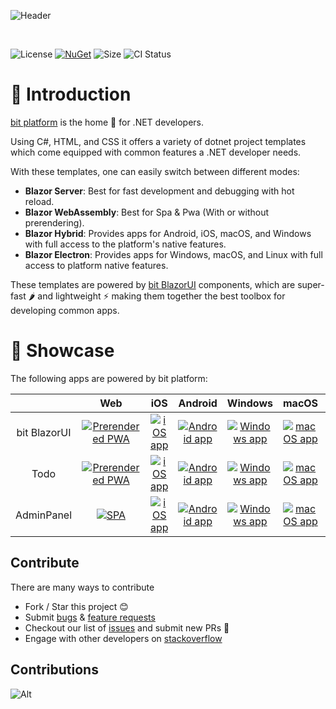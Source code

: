 ![Header](https://github.com/bitfoundation/bitplatform/assets/6169846/693011db-e13f-4109-8eca-f2b375efbfcc)

<br/>

![License](https://img.shields.io/github/license/bitfoundation/bitplatform.svg)
[![NuGet](https://img.shields.io/nuget/v/bit.blazorui.svg)](https://www.nuget.org/profiles/bit-foundation)
![Size](https://img.shields.io/github/repo-size/bitfoundation/bitplatform.svg)
![CI Status](https://github.com/bitfoundation/bitplatform/actions/workflows/bit.ci.yml/badge.svg)

# 🧾 Introduction

[bit platform](https://bitplatform.dev) is the home 💖 for .NET developers.

Using C#, HTML, and CSS it offers a variety of dotnet project templates which come equipped with common features a .NET developer needs.

With these templates, one can easily switch between different modes:

* **Blazor Server**: Best for fast development and debugging with hot reload.
* **Blazor WebAssembly**: Best for Spa & Pwa (With or without prerendering).
* **Blazor Hybrid**: Provides apps for Android, iOS, macOS, and Windows with full access to the platform's native features.
* **Blazor Electron**: Provides apps for Windows, macOS, and Linux with full access to platform native features.

These templates are powered by [bit BlazorUI](https://components.bitplatform.dev) components, which are super-fast 🌶 and lightweight ⚡ making them together the best toolbox for developing common apps.


# 🎁 Showcase

The following apps are powered by bit platform:

| | Web | iOS | Android | Windows | macOS | Linux
|:-:|:--:|:--:|:--:|:--:|:--:|:--:|
| bit BlazorUI | [![Prerendered PWA](https://github-production-user-asset-6210df.s3.amazonaws.com/6169846/251381583-8b8eb895-80c9-4811-9641-57a5a08db163.png)](https://components.bitplatform.dev) | [![iOS app](https://github-production-user-asset-6210df.s3.amazonaws.com/6169846/251381842-e72976ce-fd20-431d-a677-ca1ed625b83b.png)](https://testflight.apple.com/join/u2xpdQu8) | [![Android app](https://github-production-user-asset-6210df.s3.amazonaws.com/6169846/251381958-24931682-87f6-44fc-a1c7-eecf46387005.png)](https://play.google.com/store/apps/details?id=com.bitplatform.BlazorUI.Demo) | [![Windows app](https://github-production-user-asset-6210df.s3.amazonaws.com/6169846/251382080-9ae97fea-934c-4097-aca4-124a2aed1595.png)](https://github.com/bitfoundation/bitplatform/releases/download/v-5.1.0/BlazorUI-Windows.zip) | [![macOS app](https://github-production-user-asset-6210df.s3.amazonaws.com/6169846/251382211-0d58f9ba-1a1f-4481-a0ca-b23a393cca9f.png)](https://github.com/bitfoundation/bitplatform/releases/download/v-5.1.0/BlazorUI-macOS.pkg) | [![Linux app](https://github-production-user-asset-6210df.s3.amazonaws.com/6169846/251382372-59411a10-8460-4855-91e9-665f76b7011f.png)](https://github.com/bitfoundation/bitplatform/releases/download/v-5.1.0/BlazorUI-Linux.zip) |
| Todo | [![Prerendered PWA](https://github-production-user-asset-6210df.s3.amazonaws.com/6169846/251381583-8b8eb895-80c9-4811-9641-57a5a08db163.png)](https://todo.bitplatform.dev) | [![iOS app](https://github-production-user-asset-6210df.s3.amazonaws.com/6169846/251381842-e72976ce-fd20-431d-a677-ca1ed625b83b.png)](https://testflight.apple.com/join/2qhcabSl) | [![Android app](https://github-production-user-asset-6210df.s3.amazonaws.com/6169846/251381958-24931682-87f6-44fc-a1c7-eecf46387005.png)](https://play.google.com/store/apps/details?id=com.bitplatform.Todo.Template) | [![Windows app](https://github-production-user-asset-6210df.s3.amazonaws.com/6169846/251382080-9ae97fea-934c-4097-aca4-124a2aed1595.png)](https://github.com/bitfoundation/bitplatform/releases/download/v-5.1.0/Todo-Windows.zip) | [![macOS app](https://github-production-user-asset-6210df.s3.amazonaws.com/6169846/251382211-0d58f9ba-1a1f-4481-a0ca-b23a393cca9f.png)](https://github.com/bitfoundation/bitplatform/releases/download/v-5.1.0/Todo-macOS.pkg) | [![Linux app](https://github-production-user-asset-6210df.s3.amazonaws.com/6169846/251382372-59411a10-8460-4855-91e9-665f76b7011f.png)](https://github.com/bitfoundation/bitplatform/releases/download/v-5.1.0/Todo-Linux.zip) |
| AdminPanel | [![SPA](https://github-production-user-asset-6210df.s3.amazonaws.com/6169846/251376577-5022ded3-c860-41b8-b2fc-b67e5e036a60.png)](https://adminpanel.bitplatform.dev) | [![iOS app](https://github-production-user-asset-6210df.s3.amazonaws.com/6169846/251381842-e72976ce-fd20-431d-a677-ca1ed625b83b.png)](https://testflight.apple.com/join/vzGAk3n1) | [![Android app](https://github-production-user-asset-6210df.s3.amazonaws.com/6169846/251381958-24931682-87f6-44fc-a1c7-eecf46387005.png)](https://play.google.com/store/apps/details?id=com.bitplatform.AdminPanel.Template) | [![Windows app](https://github-production-user-asset-6210df.s3.amazonaws.com/6169846/251382080-9ae97fea-934c-4097-aca4-124a2aed1595.png)](https://github.com/bitfoundation/bitplatform/releases/download/v-5.1.0/AdminPanel-Windows.zip) | [![macOS app](https://github-production-user-asset-6210df.s3.amazonaws.com/6169846/251382211-0d58f9ba-1a1f-4481-a0ca-b23a393cca9f.png)](https://github.com/bitfoundation/bitplatform/releases/download/v-5.1.0/AdminPanel-macOS.pkg) | [![Linux app](https://github-production-user-asset-6210df.s3.amazonaws.com/6169846/251382372-59411a10-8460-4855-91e9-665f76b7011f.png)](https://github.com/bitfoundation/bitplatform/releases/download/v-5.1.0/AdminPanel-Linux.zip) |


## **Contribute**

There are many ways to contribute

* Fork / Star this project 😊
* Submit [bugs](https://github.com/bitfoundation/bitplatform/issues/new?template=bug_report.yml) & [feature requests](https://github.com/bitfoundation/bitplatform/issues/new?template=feature_request.yml)
* Checkout our list of [issues](https://github.com/bitfoundation/bitplatform/issues) and submit new PRs 🤩
* Engage with other developers on [stackoverflow](https://stackoverflow.com/questions/tagged/bitplatform)

## **Contributions**

![Alt](https://repobeats.axiom.co/api/embed/66dc1fc04ed967094b98ac118e8f18fa38b19f6a.svg "bit platform open source contributions report")
